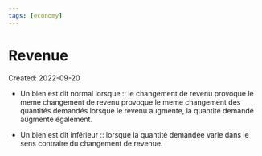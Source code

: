 ```yaml
---
tags: [economy] 
---
```

# Revenue
Created: 2022-09-20

- Un bien est dit normal lorsque :: le changement de revenu provoque le meme changement de revenu provoque le meme changement des quantités demandés lorsque le revenu augmente, la quantité demandé augmente également.
<!--SR:!2022-09-24,3,250-->
- Un bien est dit inférieur :: lorsque la quantité demandée varie dans le sens contraire du changement de revenue.
<!--SR:!2022-09-24,3,250-->